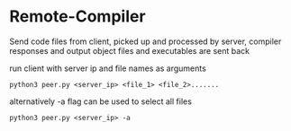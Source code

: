 # Remote-Compiler

Send code files from client, picked up and processed by server, compiler responses and output object files and executables are sent back

run client with server ip and file names as arguments

`python3 peer.py <server_ip> <file_1> <file_2>.......`


alternatively -a flag can be used to select all files 

`python3 peer.py <server_ip> -a`
